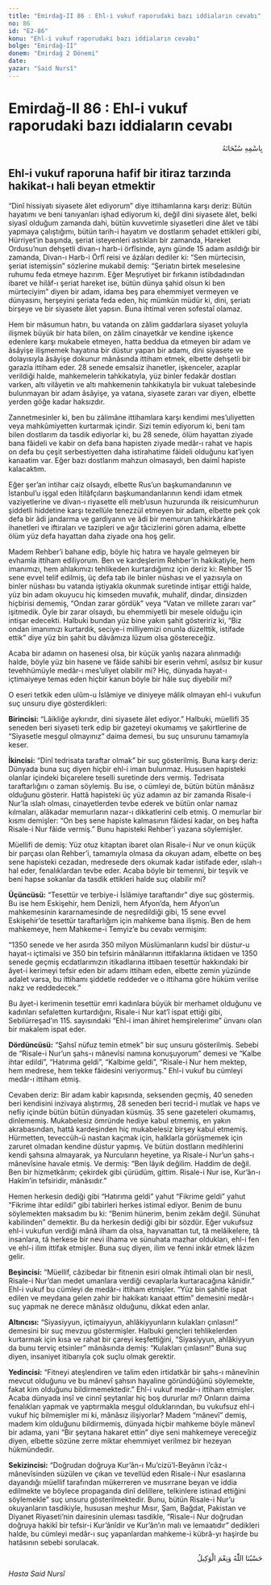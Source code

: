 ```yaml
---
title: "Emirdağ-II 86 : Ehl-i vukuf raporudaki bazı iddiaların cevabı"
no: 86
id: "E2-86"
konu: "Ehl-i vukuf raporudaki bazı iddiaların cevabı"
bolge: "Emirdağ-II"
donem: "Emirdağ 2 Dönemi"
date: 
yazar: "Said Nursî"
---
```


# Emirdağ-II 86 : Ehl-i vukuf raporudaki bazı iddiaların cevabı

<p class="arabic" dir="rtl" title="Meal: “Her türlü noksan sıfatlardan yüce olan Allah’ın adıyla.”">بِاسْمِهِ سُبْحَانَهُ</p>

## Ehl-i vukuf raporuna hafif bir itiraz tarzında hakikat-ı hali beyan etmektir

“Dinî hissiyatı siyasete âlet ediyorum” diye ittihamlarına karşı deriz: Bütün hayatımı ve beni tanıyanları işhad ediyorum ki, değil dini siyasete âlet, belki siyasî olduğum zamanda dahi, bütün kuvvetimle siyasetleri dine âlet ve tâbi yapmaya çalıştığımı, bütün tarih-i hayatım ve dostlarım şehadet ettikleri gibi, Hürriyet’in başında, şeriat isteyenleri astıkları bir zamanda, Hareket Ordusu’nun dehşetli divan-ı harb-i örfîsinde, aynı günde 15 adam asıldığı bir zamanda, Divan-ı Harb-i Örfî reisi ve âzâları dediler ki: “Sen mürtecisin, şeriat istemişsin” sözlerine mukabil demiş: “Şeriatın birtek meselesine ruhumu feda etmeye hazırım. Eğer Meşrutiyet bir fırkanın istibdadından ibaret ve hilâf-ı şeriat hareket ise, bütün dünya şahid olsun ki ben mürteciyim” diyen bir adam, idama beş para ehemmiyet vermeyen ve dünyasını, herşeyini şeriata feda eden, hiç mümkün müdür ki, dini, şeriatı birşeye ve bir siyasete âlet yapsın. Buna ihtimal veren sofestaî olamaz.

Hem bir mâsumun hatırı, bu vatanda on zâlim gaddarlara siyaset yoluyla ilişmek büyük bir hata bilen, on zâlim cinayetkâr ve kendine işkence edenlere karşı mukabele etmeyen, hatta beddua da etmeyen bir adam ve âsâyişe ilişmemek hayatına bir düstur yapan bir adamı, dini siyasete ve dolayısıyla âsâyişe dokunur mânâsında ittiham etmek, elbette dehşetli bir garazla ittiham eder. 28 senede emsalsiz ihanetler, işkenceler, azaplar verildiği halde, mahkemelerin tahkikatıyla, yüz binler fedakâr dostları varken, altı vilâyetin ve altı mahkemenin tahkikatıyla bir vukuat talebesinde bulunmayan bir adam âsâyişe, ya vatana, siyasete zararı var diyen, elbette yerden göğe kadar haksızdır.

Zannetmesinler ki, ben bu zâlimâne ittihamlara karşı kendimi mes’uliyetten veya mahkûmiyetten kurtarmak içindir. Sizi temin ediyorum ki, beni tam bilen dostlarım da tasdik ediyorlar ki, bu 28 senede, ölüm hayattan ziyade bana fâideli ve kabir on defa bana hapisten ziyade medâr-ı rahat ve hapis on defa bu çeşit serbestiyetten daha istirahatime fâideli olduğunu kat’iyen kanaatim var. Eğer bazı dostlarım mahzun olmasaydı, ben daimî hapiste kalacaktım.

Eğer şer’an intihar caiz olsaydı, elbette Rus’un başkumandanının ve İstanbul’u işgal eden İtilâfçıların başkumandanlarının kendi idam etmek vaziyetlerine ve divan-ı riyasette elli meb’usun huzurunda ilk reisicumhurun şiddetli hiddetine karşı tezellüle tenezzül etmeyen bir adam, elbette pek çok defa bir âdi jandarma ve gardiyanın ve âdi bir memurun tahkirkârâne ihanetleri ve iftiraları ve tazipleri ve ağır tâcizlerini gören adama, elbette ölüm yüz defa hayattan daha ziyade ona hoş gelir.

Madem Rehber’i bahane edip, böyle hiç hatıra ve hayale gelmeyen bir evhamla ittiham ediliyorum. Ben ve kardeşlerim Rehber’in hakikatiyle, hem imanımızı, hem ahlakımızı tehlikeden kurtardığımız için deriz ki: Rehber 15 sene evvel telif edilmiş, üç defa tab ile binler nüshası ve el yazısıyla on binler nüshası bu vatanda iştiyakla okunmak suretinde intişar ettiği halde, yüz bin adam okuyucu hiç kimseden muvafık, muhalif, dindar, dinsizden hiçbirisi dememiş, “Ondan zarar gördük” veya “Vatan ve millete zararı var” işitmedik. Öyle bir zarar olsaydı, bu ehemmiyetli bir mesele olduğu için intişar edecekti. Halbuki bundan yüz bine yakın şahit gösteririz ki, “Biz ondan imanımızı kurtardık, seciye-i milliyemizi onunla düzelttik, istifade ettik” diye yüz bin şahit bu dâvâmıza lüzum olsa göstereceğiz.

Acaba bir adamın on hasenesi olsa, bir küçük yanlış nazara alınmadığı halde, böyle yüz bin hasene ve fâide sahibi bir eserin vehmî, asılsız bir kusur tevehhümüyle medâr-ı mes’uliyet olabilir mi? Hiç, dünyada hayat-ı içtimaiyeye temas eden hiçbir kanun böyle bir hâle suç diyebilir mi?

O eseri tetkik eden ulûm-u İslâmiye ve diniyeye mâlik olmayan ehl-i vukufun suç unsuru diye gösterdikleri:

**Birincisi:** “Lâikliğe aykırıdır, dini siyasete âlet ediyor.” Halbuki, müellifi 35 seneden beri siyaseti terk edip bir gazeteyi okumamış ve şakirtlerine de “Siyasetle meşgul olmayınız” daima demesi, bu suç unsurunu tamamıyla keser.

**İkincisi:** “Dinî tedrisata taraftar olmak” bir suç gösterilmiş. Buna karşı deriz: Dünyada buna suç diyen hiçbir ehl-i iman bulunmaz. Hususen hapisteki olanlar içindeki biçarelere teselli suretinde ders vermiş. Tedrisata taraftarlığını o zaman söylemiş. Bu ise, o cümleyi de, bütün bütün mânâsız olduğunu gösterir. Hattâ hapisteki üç yüz adamın az bir zamanda Risale-i Nur’la ıslah olması, cinayetlerden tevbe ederek ve bütün onlar namaz kılmaları, alâkadar memurların nazar-ı dikkatlerini celb etmiş. O memurlar bir kısmı demişler: “On beş sene hapiste kalmasının fâidesi kadar, on beş hafta Risale-i Nur fâide vermiş.” Bunu hapisteki Rehber’i yazana söylemişler.

Müellifi de demiş: Yüz otuz kitaptan ibaret olan Risale-i Nur ve onun küçük bir parçası olan Rehber’i, tamamıyla olmasa da okuyan adam, elbette on beş sene hapisteki cezadan, medresede ders okumak kadar istifade eder, ıslah-ı hal eder, fenalıklardan tevbe eder. Acaba böyle bir temenni, bir teşvik ve beni hapse sokanlar da tasdik ettikleri halde suç olabilir mi?

**Üçüncüsü:** “Tesettür ve terbiye-i İslâmiye taraftarıdır” diye suç göstermiş. Bu ise hem Eskişehir, hem Denizli, hem Afyon’da, hem Afyon’un mahkemesinin kararnamesinde de neşredildiği gibi, 15 sene evvel Eskişehir’de tesettür taraftarlığım için mahkeme bana ilişmiş. Ben de hem mahkemeye, hem Mahkeme-i Temyiz’e bu cevabı vermişim:

“1350 senede ve her asırda 350 milyon Müslümanların kudsî bir düstur-u hayat-ı içtimaîsi ve 350 bin tefsirin mânâlarının ittifaklarına iktidaen ve 1350 senede geçmiş ecdatlarımızın itikadlarına ittibaen tesettür hakkındaki bir âyet-i kerimeyi tefsir eden bir adamı ittiham eden, elbette zemin yüzünde adalet varsa, bu ittihamı şiddetle reddeder ve o ittihama göre hüküm verilse nakz ve reddedecek.”

Bu âyet-i kerimenin tesettür emri kadınlara büyük bir merhamet olduğunu ve kadınları sefaletten kurtardığını, Risale-i Nur kat’î ispat ettiği gibi, Sebilürreşad’ın 115. sayısındaki “Ehl-i iman âhiret hemşirelerime” ünvanı olan bir makalem ispat eder.

**Dördüncüsü:** “Şahsî nüfuz temin etmek” bir suç unsuru gösterilmiş. Sebebi de “Risale-i Nur’un şahs-ı mânevîsi namına konuşuyorum” demesi ve “Kalbe ihtar edildi”, “Hatırıma geldi”, “Kalbime geldi”, “Risale-i Nur hem mektep, hem medrese, hem tekke fâidesini veriyormuş.” Ehl-i vukuf bu cümleyi medâr-ı ittiham etmiş.

Cevaben deriz: Bir adam kabir kapısında, seksenden geçmiş, 40 seneden beri kendisini inzivaya alıştırmış, 28 seneden beri tecrid-i mutlak ve haps ve nefiy içinde bütün bütün dünyadan küsmüş. 35 sene gazeteleri okumamış, dinlememiş. Mukabelesiz ömründe hediye kabul etmemiş, en yakın akrabasından, hattâ kardeşinden hiç mukabelesiz birşey kabul etmemiş. Hürmetten, teveccüh-ü nastan kaçmak için, halklarla görüşmemek için zaruret olmadan kendine düstur yapmış. Ve bütün dostların medihlerini kendi şahsına almayarak, ya Nurcuların heyetine, ya Risale-i Nur’un şahs-ı mânevîsine havale etmiş. Ve dermiş: “Ben lâyık değilim. Haddim de değil. Ben bir hizmetkârım; çekirdek gibi çürüdüm, gittim. Risale-i Nur ise, Kur’ân-ı Hakîm’in tefsiridir, mânâsıdır.”

Hemen herkesin dediği gibi “Hatırıma geldi” yahut “Fikrime geldi” yahut “Fikrime ihtar edildi” gibi tabirleri herkes istimal ediyor. Benim de bunu söylemekten maksadım bu ki: “Benim hünerim, benim zekâm değil. Sünuhat kabilinden” demektir. Bu da herkesin dediği gibi bir sözdür. Eğer vukufsuz ehl-i vukufun verdiği mânâ ilham da olsa, hayvanattan tut, tâ melâikelere, tâ insanlara, tâ herkese bir nevi ilhama ve sünuhata mazhar oldukları, ehl-i fen ve ehl-i ilim ittifak etmişler. Buna suç diyen, ilim ve fenni inkâr etmek lâzım gelir.

**Beşincisi:** “Müellif, câzibedar bir fitnenin esiri olmak ihtimali olan bir nesli, Risale-i Nur’dan medet umanlara verdiği cevaplarla kurtaracağına kânidir.” Ehl-i vukuf bu cümleyi de medâr-ı ittiham etmişler. “Yüz bin şahitle ispat edilen ve meydana gelen zahir bir hakikatı kanaat ettim” demesini medâr-ı suç yapmak ne derece mânâsız olduğunu, dikkat eden anlar.

**Altıncısı:** “Siyasiyyun, içtimaiyyun, ahlâkiyyunların kulakları çınlasın!” demesini bir suç mevzuu göstermişler. Halbuki gençleri tehlikelerden kurtarmak için kısa ve rahat bir çareyi keşfettiğini, “Siyasiyyun, ahlâkiyyun da bunu terviç etsinler” mânâsında demiş: “Kulakları çınlasın!” Buna suç diyen, insaniyet itibarıyla çok suçlu olmak gerektir.

**Yedincisi:** “Fitneyi ateşlendiren ve talim eden irtidatkâr bir şahs-ı mânevînin mevcut olduğunu ve bu mânevî şahsın hayaline göründüğünü söylemekte, fakat kim olduğunu bildirmemektedir.” Ehl-i vukuf medâr-ı ittiham etmişler. Acaba dünyada insî ve cinnî şeytanlar hiç boş dururlar mı? Onların daima fenalıkları yapmak ve yaptırmakla meşgul olduklarından, bu vukufsuz ehl-i vukuf hiç bilmemişler mi ki, mânâsız ilişiyorlar? Madem “mânevî” demiş, madem kim olduğunu bildirmemiş, dünyada hiçbir mahkeme böyle mânevî bir adama, yani “Bir şeytana hakaret ettin” diye seni mahkemeye vereceğiz diyen, elbette sözüne zerre miktar ehemmiyet verilmez bir hezeyan hükmündedir.

**Sekizincisi:** “Doğrudan doğruya Kur’ân-ı Mu’cizü’l-Beyânın i’câz-ı mânevîsinden süzülen ve çıkan ve tevellüd eden Risale-i Nur esaslarına dayandığı müellif tarafından mükerreren ve musırrane beyan ve iddia edilmekte ve böylece propaganda dinî delillere, telkinlere istinad ettiğini söylemekle” suç unsuru gösterilmektedir. Bunu, bütün Risale-i Nur’u okuyanların tasdikiyle, hususan meşhur Mısır, Şam, Bağdat, Pakistan ve Diyanet Riyaseti’nin dairesinin uleması tasdikle, “Risale-i Nur doğrudan doğruya hakikî bir tefsir-i Kur’ânîdir ve Kur’ân’ın malı ve lemaatıdır” dedikleri halde, bu cümleyi medâr-ı suç yapanlardan mahkeme-i kübrâ-yı haşirde bu hatâsının sebebi sorulacak.

<p class="arabic" dir="rtl" title="Meal: “Allah bize yeter, O ne güzel vekildir!” [Âl-i İmrân Sûresi, 3:173]">حَسْبُنَا اللّٰهُ وَنِعْمَ الْوَكِيلُ</p>

*Hasta*
*Said Nursî*
